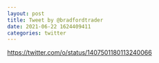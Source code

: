 ```yaml
--- 
layout: post 
title: Tweet by @bradfordtrader 
date: 2021-06-22 1624409411 
categories: twitter 
--- 
```

https://twitter.com/o/status/1407501180113240066